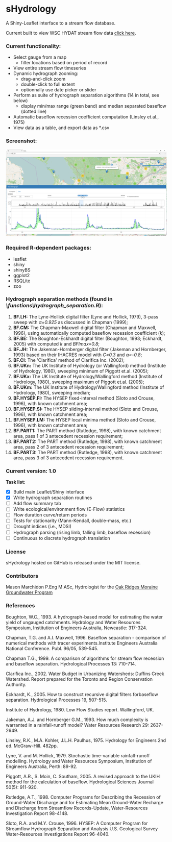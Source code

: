 # sHydrology
A Shiny-Leaflet interface to a stream flow database.

Current built to view WSC HYDAT stream flow data [click here](https://www.ec.gc.ca/rhc-wsc/default.asp?lang=En&n=9018B5EC-1).

### Current functionality:
 * Select gauge from a map
	 * filter locations based on period of record
 * View entire stream flow timeseries
 * Dynamic hydrograph zooming:
	 * drag-and-click zoom
	 * double-click to full extent
	 * optionnally use date picker or slider 
 * Perform as suite of hydrograph separation algorithms (14 in total, see below)
	 * display min/max range (green band) and median separated baseflow (dotted line)
 * Automatic baseflow recession coefficient computation (Linsley et.al., 1975)
 * View data as a table, and export data as *.csv 

### Screenshot:
![Screenshot](/images/screenshot_v1.png)


### Required R-dependent packages:
 * leaflet
 * shiny
 * shinyBS
 * ggplot2
 * RSQLite
 * zoo

### Hydrograph separation methods (found in *\functions\hydrograph_separation.R*):
 1.	**BF.LH:** The Lyne-Hollick digital filter (Lyne and Hollick, 1979), 3-pass sweep with *α=0.925* as discussed in Chapman (1999);
 2.	**BF.CM:** The Chapman-Maxwell digital filter (Chapman and Maxwell, 1996), using automatically computed baseflow recession coefficient (*k*);
 3.	**BF.BE:** The Boughton-Eckhardt digital filter (Boughton, 1993; Eckhardt, 2005) with computed *k* and *BFImax=0.8*;
 4.	**BF.JH:** The Jakeman-Hornberger digital filter (Jakeman and Hornberger, 1993) based on their IHACRES model with *C=0.3* and *α=-0.8*;
 5.	**BF.Cl:** The 'Clarifica' method of Clarifica Inc. (2002);
 6.	**BF.UKn:** The UK Institute of Hydrology (or Wallingford) method (Institute of Hydrology, 1980), sweeping minimum of Piggott et.al. (2005);
 7.	**BF.UKx:** The UK Institute of Hydrology/Wallingford method (Institute of Hydrology, 1980), sweeping maximum of Piggott et.al. (2005);
 8.	**BF.UKm:** The UK Institute of Hydrology/Wallingford method (Institute of Hydrology, 1980), sweeping median;
 9.	**BF.HYSEP.FI:** The HYSEP fixed-interval method (Sloto and Crouse, 1996), with known catchment area;
 10.	**BF.HYSEP.SI:** The HYSEP sliding-interval method (Sloto and Crouse, 1996), with known catchment area;
 11.	**BF.HYSEP.LM:** The HYSEP local minima method (Sloto and Crouse, 1996), with known catchment area;
 12.	**BF.PART1:** The PART method (Rutledge, 1998), with known catchment area, pass 1 of 3 antecedent recession requirement;
 13.	**BF.PART2:** The PART method (Rutledge, 1998), with known catchment area, pass 2 of 3 antecedent recession requirement;
 14.	**BF.PART3:** The PART method (Rutledge, 1998), with known catchment area, pass 3 of 3 antecedent recession requirement.

### Current version: 1.0
**Task list:**

 - [x] Build main Leaflet/Shiny interface
 - [x] Write hydrograph separation routines
 - [ ] Add flow summary tab
 - [ ] Write ecological/environment flow (E-Flow) statistics
 - [ ] Flow duration curve/return periods
 - [ ] Tests for stationarity (Mann-Kendall, double-mass, etc.)
 - [ ] Drought indices (i.e., MDSI)
 - [ ] Hydrograph parsing (rising limb, falling limb, baseflow recession)
 - [ ] Continuous to discrete hydrograph translation

### License

sHydrology hosted on GitHub is released under the MIT license.

### Contributors

Mason Marchidon P.Eng M.ASc, Hydrologist for the [Oak Ridges Moraine Groundwater Program](http://oakridgeswater.ca/)

### References

Boughton, W.C., 1993. A hydrograph-based model for estimating the water yield of ungauged catchments. Hydrology and Water Resources Symposium, Institution of Engineers Australia, Newcastle: 317-324.

Chapman, T.G. and A.I. Maxwell, 1996. Baseflow separation - comparison of numerical methods with tracer experiments.Institute Engineers Australia National Conference. Publ. 96/05, 539-545.

Chapman T.G., 1999. A comparison of algorithms for stream flow recession and baseflow separation. Hydrological Processes 13: 710-714.

Clarifica Inc., 2002. Water Budget in Urbanizing Watersheds: Duffins Creek Watershed. Report prepared for the Toronto and Region Conservation Authority.

Eckhardt, K., 2005. How to construct recursive digital filters forbaseflow separation. Hydrological Processes 19, 507-515.

Institute of Hydrology, 1980. Low Flow Studies report. Wallingford, UK.

Jakeman, A.J. and Hornberger G.M., 1993. How much complexity is warranted in a rainfall-runoff model? Water Resources Research 29: 2637-2649.

Linsley, R.K., M.A. Kohler, J.L.H. Paulhus, 1975. Hydrology for Engineers 2nd ed. McGraw-Hill. 482pp.

Lyne, V. and M. Hollick, 1979. Stochastic time-variable rainfall-runoff modelling. Hydrology and Water Resources Symposium, Institution of Engineers Australia, Perth: 89-92.

Piggott, A.R., S. Moin, C. Southam, 2005. A revised approach to the UKIH method for the calculation of baseflow. Hydrological Sciences Journal 50(5): 911-920.

Rutledge, A.T., 1998. Computer Programs for Describing the Recession of Ground-Water Discharge and for Estimating Mean Ground-Water Recharge and Discharge from Streamflow Records-Update, Water-Resources Investigation Report 98-4148.

Sloto, R.A. and M.Y. Crouse, 1996. HYSEP: A Computer Program for Streamflow Hydrograph Separation and Analysis U.S. Geological Survey Water-Resources Investigations Report 96-4040.
